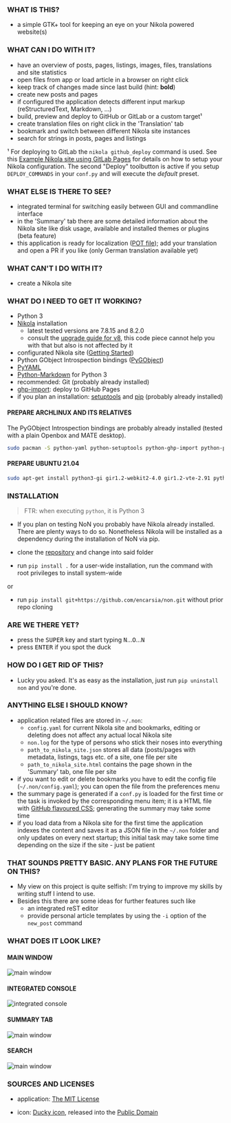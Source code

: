 ### WHAT IS THIS?

 * a simple GTK+ tool for keeping an eye on your Nikola powered website(s)
 
### WHAT CAN I DO WITH IT?

 * have an overview of posts, pages, listings, images, files, translations and site statistics
 * open files from app or load article in a browser on right click
 * keep track of changes made since last build (hint: **bold**)
 * create new posts and pages
 * if configured the application detects different input markup (reStructuredText, Markdown, ...)
 * build, preview and deploy to GitHub or GitLab or a custom target¹
 * create translation files on right click in the 'Translation' tab
 * bookmark and switch between different Nikola site instances
 * search for strings in posts, pages and listings


¹ For deploying to GitLab the `nikola github_deploy` command is used. See this [Example Nikola site using GitLab Pages](https://gitlab.com/pages/nikola) for details on how to setup your Nikola configuration. The second "Deploy" toolbutton is active if you setup `DEPLOY_COMMANDS` in your `conf.py` and will execute the _default_ preset.

### WHAT ELSE IS THERE TO SEE?

 * integrated terminal for switching easily between GUI and commandline interface
 * in the 'Summary' tab there are some detailed information about the Nikola site like disk usage, available and installed themes or plugins (beta feature)
 * this application is ready for localization ([POT file](ui/NoN.pot)); add your translation and open a PR if you like (only German translation available yet)

### WHAT CAN'T I DO WITH IT?

 * create a Nikola site

### WHAT DO I NEED TO GET IT WORKING?

 * Python 3
 * [Nikola](https://getnikola.com/) installation
   * latest tested versions are 7.8.15 and 8.2.0
   * consult the [upgrade guide for v8](https://getnikola.com/blog/upgrading-to-nikola-v8.html), this code piece cannot help you with that but also is not affected by it
 * configurated Nikola site ([Getting Started](https://getnikola.com/getting-started.html))
 * Python GObject Introspection bindings ([PyGObject](http://pygobject.readthedocs.io/en/latest/getting_started.html))
 * [PyYAML](https://github.com/yaml/pyyaml)
 * [Python-Markdown](https://python-markdown.github.io/) for Python 3
 * recommended: Git (probably already installed)
 * [ghp-import](https://pypi.org/project/ghp-import/): deploy to GitHub Pages
 * if you plan an installation: [setuptools](https://github.com/pypa/setuptools) and [pip](https://pip.pypa.io/en/stable) (probably already installed)

#### PREPARE ARCHLINUX AND ITS RELATIVES

The PyGObject Introspection bindings are probably already installed (tested with a plain Openbox and MATE desktop).

``` bash
sudo pacman -S python-yaml python-setuptools python-ghp-import python-pip
```

#### PREPARE UBUNTU 21.04

``` bash
sudo apt-get install python3-gi gir1.2-webkit2-4.0 gir1.2-vte-2.91 python3-pip python3-setuptools python3-setproctitle git
```

### INSTALLATION

> FTR: when executing `python`, it is Python 3

 * If you plan on testing NoN you probably have Nikola already installed. There are plenty ways to do so. Nonetheless Nikola will be installed as a dependency during the installation of NoN via pip.

 * clone the [repository](https://github.com/encarsia/non) and change into said folder
 * run `pip install .` for a user-wide installation, run the command with root privileges to install system-wide

or

 * run `pip install git+https://github.com/encarsia/non.git` without prior repo cloning

 
### ARE WE THERE YET?

 * press the <kbd>SUPER</kbd> key and start typing <kbd>N</kbd>...<kbd>O</kbd>...<kbd>N</kbd> 
 * press <kbd>ENTER</kbd> if you spot the duck

### HOW DO I GET RID OF THIS?

 * Lucky you asked. It's as easy as the installation, just run `pip uninstall non` and you're done.

### ANYTHING ELSE I SHOULD KNOW?

 * application related files are stored in `~/.non`:
   * `config.yaml` for current Nikola site and bookmarks, editing or deleting does not affect any actual local Nikola site 
   * `non.log` for the type of persons who stick their noses into everything
   * `path_to_nikola_site.json` stores all data (posts/pages with metadata, listings, tags etc. of a site, one file per site
   * `path_to_nikola_site.html` contains the page shown in the 'Summary' tab, one file per site
 * if you want to edit or delete bookmarks you have to edit the config file (`~/.non/config.yaml`); you can open the file from the preferences menu
 * the summary page is generated if a ``conf.py`` is loaded for the first time or the task is invoked by the corresponding menu item; it is a HTML file with [GitHub flavoured CSS](https://github.com/sindresorhus/github-markdown-css); generating the summary may take some time
 * if you load data from a Nikola site for the first time the application indexes the content and saves it as a JSON file in the `~/.non` folder and only updates on every next startup; this initial task may take some time depending on the size if the site - just be patient

### THAT SOUNDS PRETTY BASIC. ANY PLANS FOR THE FUTURE ON THIS?

 * My view on this project is quite selfish: I'm trying to improve my skills by writing stuff I intend to use.
 * Besides this there are some ideas for further features such like
    * an integrated reST editor
    * provide personal article templates by using the ``-i`` option of the ``new_post`` command


### WHAT DOES IT LOOK LIKE? 

#### MAIN WINDOW

![main window](data/screenshot_main.png)

#### INTEGRATED CONSOLE

![integrated console](data/screenshot_console.png)

#### SUMMARY TAB

![main window](data/screenshot_summary.png)

#### SEARCH

![main window](data/screenshot_search.png)

### SOURCES AND LICENSES

* application: [The MIT License](LICENSE.md)

* icon: [Ducky icon](https://openclipart.org/detail/22535/ducky-icon), released into the [Public Domain](https://openclipart.org/share)
